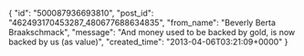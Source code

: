  {
   "id": "500087936693810",
   "post_id": "462493170453287_480677688634835",
   "from_name": "Beverly Berta Braakschmack",
   "message": "And money used to be backed by gold, is now backed by us (as value)",
   "created_time": "2013-04-06T03:21:09+0000"
 }
